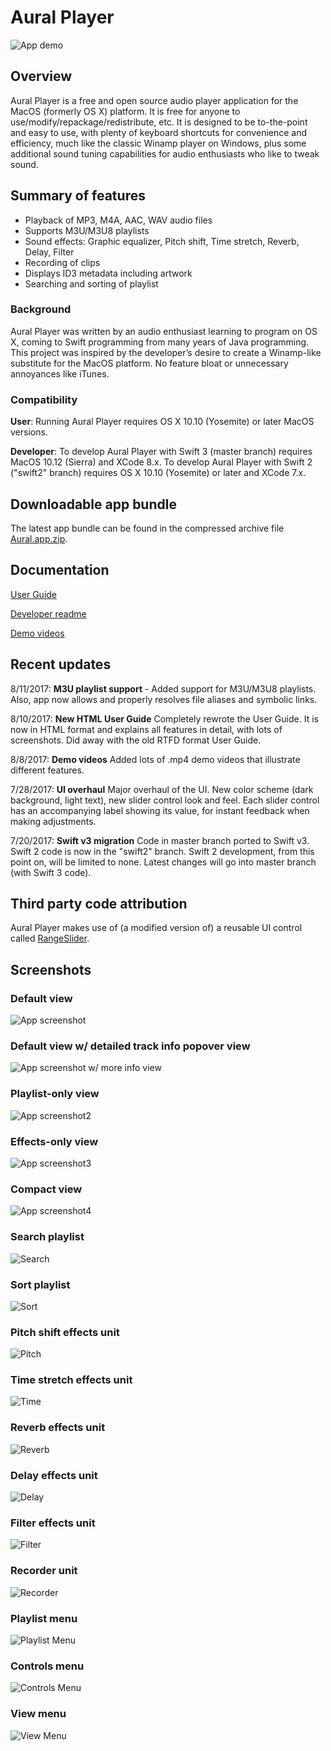 # Aural Player

![App demo](/Documentation/Demos/GeneralDemo.gif?raw=true "App demo")

## Overview

Aural Player is a free and open source audio player application for the MacOS (formerly OS X) platform. It is free for anyone to use/modify/repackage/redistribute, etc. It is designed to be to-the-point and easy to use, with plenty of keyboard shortcuts for convenience and efficiency, much like the classic Winamp player on Windows, plus some additional sound tuning capabilities for audio enthusiasts who like to tweak sound.

## Summary of features

- Playback of MP3, M4A, AAC, WAV audio files
- Supports M3U/M3U8 playlists
- Sound effects: Graphic equalizer, Pitch shift, Time stretch, Reverb, Delay, Filter
- Recording of clips
- Displays ID3 metadata including artwork
- Searching and sorting of playlist

### Background

Aural Player was written by an audio enthusiast learning to program on OS X, coming to Swift programming from many years of Java programming. This project was inspired by the developer’s desire to create a Winamp-like substitute for the MacOS platform. No feature bloat or unnecessary annoyances like iTunes.

### Compatibility

**User**: Running Aural Player requires OS X 10.10 (Yosemite) or later MacOS versions.

**Developer**: To develop Aural Player with Swift 3 (master branch) requires MacOS 10.12 (Sierra) and XCode 8.x. To develop Aural Player with Swift 2 ("swift2" branch) requires OS X 10.10 (Yosemite) or later and XCode 7.x.

## Downloadable app bundle

The latest app bundle can be found in the compressed archive file [Aural.app.zip](https://github.com/maculateConception/aural-player/blob/master/Aural.app.zip?raw=true).

## Documentation

[User Guide](http://htmlpreview.github.com/?https://raw.githubusercontent.com/maculateConception/aural-player/master/Documentation/UserGuide.html)

[Developer readme](https://github.com/maculateConception/aural-player/blob/master/Documentation/Developer-readme.rtf?raw=true) 

[Demo videos](/Documentation/Demos)

## Recent updates

8/11/2017: **M3U playlist support** - Added support for M3U/M3U8 playlists. Also, app now allows and properly resolves file aliases and symbolic links.

8/10/2017: **New HTML User Guide** Completely rewrote the User Guide. It is now in HTML format and explains all features in detail, with lots of screenshots. Did away with the old RTFD format User Guide.

8/8/2017: **Demo videos** Added lots of .mp4 demo videos that illustrate different features.

7/28/2017: **UI overhaul** Major overhaul of the UI. New color scheme (dark background, light text), new slider control look and feel. Each slider control has an accompanying label showing its value, for instant feedback when making adjustments.

7/20/2017: **Swift v3 migration** Code in master branch ported to Swift v3. Swift 2 code is now in the "swift2" branch. Swift 2 development, from this point on, will be limited to none. Latest changes will go into master branch (with Swift 3 code).

## Third party code attribution

Aural Player makes use of (a modified version of) a reusable UI control called [RangeSlider](https://github.com/matthewreagan/RangeSlider).

## Screenshots

### Default view

![App screenshot](/Documentation/Screenshots/Aural.png?raw=true "App screenshot")

### Default view w/ detailed track info popover view

![App screenshot w/ more info view](/Documentation/Screenshots/MoreInfo.png?raw=true "More Info")

### Playlist-only view

![App screenshot2](/Documentation/Screenshots/Aural-playlistOnly.png?raw=true "App screenshot2")

### Effects-only view

![App screenshot3](/Documentation/Screenshots/Aural-effectsOnly.png?raw=true "App screenshot3")

### Compact view

![App screenshot4](/Documentation/Screenshots/Aural-compact.png?raw=true "App screenshot4")

### Search playlist

![Search](/Documentation/Screenshots/Aural-search.png?raw=true "Search")

### Sort playlist

![Sort](/Documentation/Screenshots/Aural-sort.png?raw=true "Sort")

### Pitch shift effects unit

![Pitch](/Documentation/Screenshots/Pitch.png?raw=true "Pitch Shift")

### Time stretch effects unit

![Time](/Documentation/Screenshots/Time.png?raw=true "Time Stretch")

### Reverb effects unit

![Reverb](/Documentation/Screenshots/Reverb.png?raw=true "Reverb")

### Delay effects unit

![Delay](/Documentation/Screenshots/Delay.png?raw=true "Delay")

### Filter effects unit

![Filter](/Documentation/Screenshots/Filter.png?raw=true "Filter")

### Recorder unit

![Recorder](/Documentation/Screenshots/Recorder.png?raw=true "Recorder")

### Playlist menu

![Playlist Menu](/Documentation/Screenshots/PlaylistMenu.png?raw=true "Playlist Menu")

### Controls menu

![Controls Menu](/Documentation/Screenshots/ControlsMenu.png?raw=true "Controls Menu")

### View menu

![View Menu](/Documentation/Screenshots/ViewMenu.png?raw=true "View Menu")
